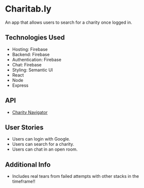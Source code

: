 # Charitab.ly
An app that allows users to search for a charity once logged in.

## Technologies Used
* Hosting: Firebase
* Backend: Firebase
* Authentication: Firebase
* Chat: Firebase
* Styling: Semantic UI
* React
* Node
* Express

## API
* [Charity Navigator](https://www.charitynavigator.org/index.cfm?bay=content.view&cpid=1397)

## User Stories
* Users can login with Google.
* Users can search for a charity.
* Users can chat in an open room.

## Additional Info
* Includes real tears from failed attempts with other stacks in the timeframe!!